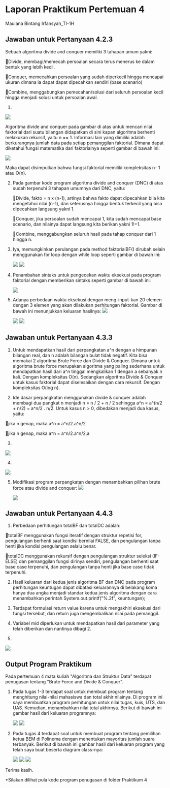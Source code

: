 # Laporan Praktikum Pertemuan 4
Maulana Bintang Irfansyah_TI-1H
## Jawaban untuk Pertanyaan 4.2.3
Sebuah algoritma divide and conquer memiliki 3 tahapan umum yakni:

🌷Divide, membagi/memecah persoalan secara terus menerus ke dalam bentuk yang lebih kecil.

🌷Conquer, memecahkan persoalan yang sudah diperkecil hingga mencapai ukuran dimana ia dapat dapat dipecahkan sendiri (base scenario)

🌷Combine, menggabungkan pemecahan/solusi dari seluruh persoalan kecil hingga menjadi solusi untuk persoalan awal.

1.
<img src="SATU.JPG">
 
 Algoritma divide and conquer pada gambar di atas untuk mencari nilai faktorial dari suatu bilangan didapatkan di sini kapan algoritma berhenti melakukan rekursif, yaitu n == 1. Informasi lain yang dimiliki adalah berkurangnya jumlah data pada setiap pemanggilan faktorial. Dimana dapat diketahui fungsi matematika dari faktorialnya seperti gambar di bawah ini:

 <img src="DUA.JPG">

 Maka dapat disimpulkan bahwa fungsi faktorial memiliki kompleksitas n- 1 atau O(n).

2. Pada gambar kode program algoritma divide and conquer (DNC) di atas sudah terpenuhi 3 tahapan umumnya dari DNC, yaitu:

    🌷Divide, fakto = n x (n-1), artinya bahwa fakto dapat dipecahkan bila kita mengetahui nilai (n-1), dan seterusnya hingga bentuk terkecil yang bisa dipecahkan langsung yakni 1.

    🌷Conquer, jika persoalan sudah mencapai 1, kita sudah mencapai base scenario, dan nilainya dapat langsung kita berikan yakni 1!=1.

    🌷Combine, menggabungkan seluruh hasil pada tahap conquer dari 1 hingga n.

3. Iya, memungkinkan perulangan pada method faktorialBF() dirubah selain menggunakan for loop dengan while loop seperti gambar di bawah ini:

    <img src="TIGA.JPG">
    <img src="EMPAT.JPG">

4. Penambahan sintaks untuk pengecekan waktu eksekusi pada program faktorial dengan memberikan sintaks seperti gambar di bawah ini:

    <img src="WAKTU.JPG">

5. Adanya perbedaan waktu eksekusi dengan meng-input-kan 20 elemen dengan 3 elemen yang akan dilakukan perhitungan faktorial. Gambar di bawah ini menunjukkan keluaran hasilnya:
    <img src="LIMA.JPG"> 

    <img src="ENAM.JPG">

    <img src="ENAM2.JPG">

## Jawaban untuk Pertanyaan 4.3.3
1. Untuk mendapatkan hasil dari perpangkatan a^n dengan a himpunan bilangan real, dan n adalah bilangan bulat tidak negatif. Kita bisa memakai 2 algoritma Brute Force dan Divide & Conquer. Dimana untuk algoritma brute force merupakan algoritma yang paling sederhana untuk mendapatkan hasil dari a^n tinggal mengkalikan 1 dengan a sebanyak n kali. Dengan kompleksitas O(n). Sedangkan algoritma Divide & Conquer untuk kasus faktorial dapat diselesaikan dengan cara rekursif. Dengan kompleksitas O(log n).

2. Ide dasar perpangkatan menggunakan divide & conquer adalah membagi dua pangkat n menjadi n = n / 2 + n / 2 sehingga a^n = a^(n/2 + n/2) = a^n/2 . n/2. Untuk kasus n > 0, dibedakan menjadi dua kasus, yaitu:

🌷jika n genap, maka a^n = a^n/2.a^n/2

🌷jika n genap, maka a^n = a^n/2.a^n/2.a

3. 
<img src="TUJUH.JPG">

4.
  <img src="DELAPAN.JPG">

5. Modifikasi program perpangkatan dengan menambahkan pilihan brute force atau divide and conquer:
    <img src="SEMBILAN.JPG">

    <img src="SEMBILAN2.JPG">

## Jawaban untuk Pertanyaan 4.4.3
1. Perbedaan perhitungan totalBF dan totalDC adalah:

🌷totalBF menggunakan fungsi iteratif dengan struktur repetisi for, pengulangan berhenti saat kondisi bernilai FALSE, dan pengulangan tanpa henti jika kondisi pengulangan selalu benar.

🌷totalDC menggunakan rekursif dengan pengulangan struktur seleksi (IF-ELSE) dan pemanggilan fungsi dirinya sendiri, pengulangan berhenti saat base case terpenuhi, dan pengulangan tanpa henti jika base case tidak terpenuhi.

2. Hasil keluaran dari kedua jenis algoritma BF dan DNC pada program perhitungan keuntugan dapat dibatasi keluarannya di belakang koma hanya dua angka menjadi standar kedua jenis algoritma dengan cara menambahkan perintah System.out.printf("%.2f", keuntungan); 

3. Terdapat formulasi return value karena untuk mengakhiri eksekusi dari fungsi tersebut, dan return juga mengembalikan nilai pada pemanggil. 

4. Variabel mid diperlukan untuk mendapatkan hasil dari parameter yang telah diberikan dan nantinya dibagi 2.

5. 
 <img src="SEPULUH.JPG">


## Output Program Praktikum
Pada pertemuan 4 mata kuliah "Algoritma dan Struktur Data" terdapat penugasan tentang "Brute Force and Divide & Conquer".

1. Pada tugas 1-3 terdapat soal untuk membuat program tentang menghitung nilai-nilai mahasiswa dan total akhir nilainya. Di program ini saya membuatkan program perhitungan untuk nilai tugas, kuis, UTS, dan UAS. Kemudian, menambahkan nilai total akhirnya. Berikut di bawah ini gambar hasil dari keluaran programnya:

    <img src="1.1.JPG">
    <img src="1.2.JPG">

2. Pada tugas 4 terdapat soal untuk membuat program tentang pemilihan ketua BEM di Polinema dengan menentukan mayoritas jumlah suara terbanyak. Berikut di bawah ini gambar hasil dari keluaran program yang telah saya buat beserta diagram class-nya:

    <img src="baru.JPG">

    <img src="2.1.JPG">

    <img src="2.2.JPG">



Terima kasih.
    
 *Silakan dilihat pula kode program penugasan di folder Praktikum 4
